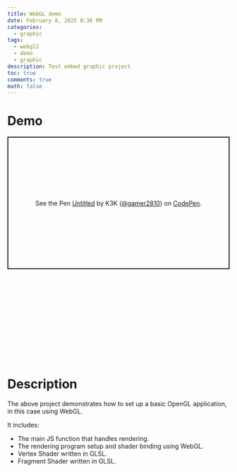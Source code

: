 ```yaml
---
title: WebGL demo
date: February 8, 2025 8:36 PM
categories:
  - graphic
tags:
  - webgl2
  - demo
  - graphic
description: Test embed graphic project
toc: true
comments: true
math: false
---
```


# Demo
<div style="left: 0; width: 100%; position:relative; aspect-ratio: 1/1;">
<p class="codepen" data-height="300" data-default-tab="result" data-slug-hash="LEYPGeK" data-pen-title="Untitled" data-user="gamer2810" style="height: 300px; box-sizing: border-box; display: flex; align-items: center; justify-content: center; border: 2px solid; margin: 1em 0; padding: 1em;">
  <span>See the Pen <a href="https://codepen.io/gamer2810/pen/LEYPGeK">
  Untitled</a> by K3K (<a href="https://codepen.io/gamer2810">@gamer2810</a>)
  on <a href="https://codepen.io">CodePen</a>.</span>
</p>
<script async src="https://public.codepenassets.com/embed/index.js"></script>
</div>

# Description
The above project demonstrates how to set up a basic OpenGL application, in this case using WebGL.

It includes:
- The main JS function that handles rendering.
- The rendering program setup and shader binding using WebGL.
- Vertex Shader written in GLSL.
- Fragment Shader written in GLSL.
